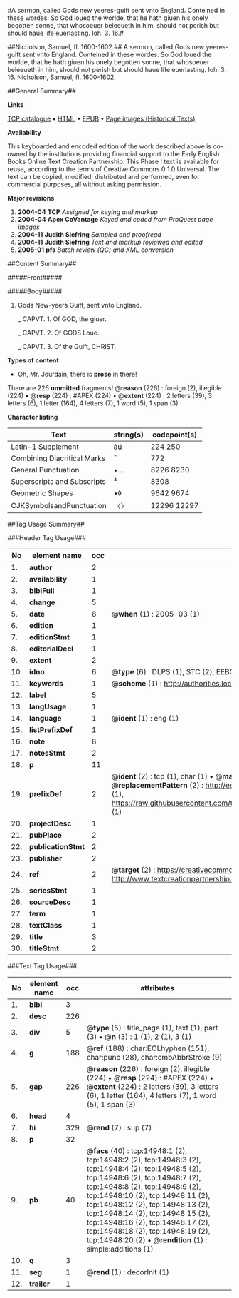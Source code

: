 #A sermon, called Gods new yeeres-guift sent vnto England. Conteined in these wordes. So God loued the worlde, that he hath giuen his onely begotten sonne, that whosoeuer beleeueth in him, should not perish but should haue life euerlasting. Ioh. 3. 16.#

##Nicholson, Samuel, fl. 1600-1602.##
A sermon, called Gods new yeeres-guift sent vnto England. Conteined in these wordes. So God loued the worlde, that he hath giuen his onely begotten sonne, that whosoeuer beleeueth in him, should not perish but should haue life euerlasting. Ioh. 3. 16.
Nicholson, Samuel, fl. 1600-1602.

##General Summary##

**Links**

[TCP catalogue](http://www.ota.ox.ac.uk/tcp/)  • 
[HTML](http://tei.it.ox.ac.uk/tcp/Texts-HTML/free/A68/A68502.html)  • 
[EPUB](http://tei.it.ox.ac.uk/tcp/Texts-EPUB/free/A68/A68502.epub) • 
[Page images (Historical Texts)](https://data.historicaltexts.jisc.ac.uk/view?pubId=eebo-99849780e&pageId=eebo-99849780e-14948-1)

**Availability**

This keyboarded and encoded edition of the
	       work described above is co-owned by the institutions
	       providing financial support to the Early English Books
	       Online Text Creation Partnership. This Phase I text is
	       available for reuse, according to the terms of Creative
	       Commons 0 1.0 Universal. The text can be copied,
	       modified, distributed and performed, even for
	       commercial purposes, all without asking permission.

**Major revisions**

1. __2004-04__ __TCP__ *Assigned for keying and markup*
1. __2004-04__ __Apex CoVantage__ *Keyed and coded from ProQuest page images*
1. __2004-11__ __Judith Siefring__ *Sampled and proofread*
1. __2004-11__ __Judith Siefring__ *Text and markup reviewed and edited*
1. __2005-01__ __pfs__ *Batch review (QC) and XML conversion*

##Content Summary##

#####Front#####

#####Body#####

1. Gods New-yeers Guift, sent vnto England.

    _ CAPVT. 1. Of GOD, the giuer.

    _ CAPVT. 2. Of GODS Loue.

    _ CAPVT. 3. Of the Guift, CHRIST.

**Types of content**

  * Oh, Mr. Jourdain, there is **prose** in there!

There are 226 **ommitted** fragments! 
 @__reason__ (226) : foreign (2), illegible (224)  •  @__resp__ (224) : #APEX (224)  •  @__extent__ (224) : 2 letters (39), 3 letters (6), 1 letter (164), 4 letters (7), 1 word (5), 1 span (3)

**Character listing**


|Text|string(s)|codepoint(s)|
|---|---|---|
|Latin-1 Supplement|àú|224 250|
|Combining             Diacritical Marks|̄|772|
|General Punctuation|•…|8226 8230|
|Superscripts             and Subscripts|⁴|8308|
|Geometric Shapes|▪◊|9642 9674|
|CJKSymbolsandPunctuation|〈〉|12296 12297|

##Tag Usage Summary##

###Header Tag Usage###

|No|element name|occ|attributes|
|---|---|---|---|
|1.|__author__|2||
|2.|__availability__|1||
|3.|__biblFull__|1||
|4.|__change__|5||
|5.|__date__|8| @__when__ (1) : 2005-03 (1)|
|6.|__edition__|1||
|7.|__editionStmt__|1||
|8.|__editorialDecl__|1||
|9.|__extent__|2||
|10.|__idno__|6| @__type__ (6) : DLPS (1), STC (2), EEBO-CITATION (1), PROQUEST (1), VID (1)|
|11.|__keywords__|1| @__scheme__ (1) : http://authorities.loc.gov/ (1)|
|12.|__label__|5||
|13.|__langUsage__|1||
|14.|__language__|1| @__ident__ (1) : eng (1)|
|15.|__listPrefixDef__|1||
|16.|__note__|8||
|17.|__notesStmt__|2||
|18.|__p__|11||
|19.|__prefixDef__|2| @__ident__ (2) : tcp (1), char (1)  •  @__matchPattern__ (2) : ([0-9\-]+):([0-9IVX]+) (1), (.+) (1)  •  @__replacementPattern__ (2) : http://eebo.chadwyck.com/downloadtiff?vid=$1&page=$2 (1), https://raw.githubusercontent.com/textcreationpartnership/Texts/master/tcpchars.xml#$1 (1)|
|20.|__projectDesc__|1||
|21.|__pubPlace__|2||
|22.|__publicationStmt__|2||
|23.|__publisher__|2||
|24.|__ref__|2| @__target__ (2) : https://creativecommons.org/publicdomain/zero/1.0/ (1), http://www.textcreationpartnership.org/docs/. (1)|
|25.|__seriesStmt__|1||
|26.|__sourceDesc__|1||
|27.|__term__|1||
|28.|__textClass__|1||
|29.|__title__|3||
|30.|__titleStmt__|2||


###Text Tag Usage###

|No|element name|occ|attributes|
|---|---|---|---|
|1.|__bibl__|3||
|2.|__desc__|226||
|3.|__div__|5| @__type__ (5) : title_page (1), text (1), part (3)  •  @__n__ (3) : 1 (1), 2 (1), 3 (1)|
|4.|__g__|188| @__ref__ (188) : char:EOLhyphen (151), char:punc (28), char:cmbAbbrStroke (9)|
|5.|__gap__|226| @__reason__ (226) : foreign (2), illegible (224)  •  @__resp__ (224) : #APEX (224)  •  @__extent__ (224) : 2 letters (39), 3 letters (6), 1 letter (164), 4 letters (7), 1 word (5), 1 span (3)|
|6.|__head__|4||
|7.|__hi__|329| @__rend__ (7) : sup (7)|
|8.|__p__|32||
|9.|__pb__|40| @__facs__ (40) : tcp:14948:1 (2), tcp:14948:2 (2), tcp:14948:3 (2), tcp:14948:4 (2), tcp:14948:5 (2), tcp:14948:6 (2), tcp:14948:7 (2), tcp:14948:8 (2), tcp:14948:9 (2), tcp:14948:10 (2), tcp:14948:11 (2), tcp:14948:12 (2), tcp:14948:13 (2), tcp:14948:14 (2), tcp:14948:15 (2), tcp:14948:16 (2), tcp:14948:17 (2), tcp:14948:18 (2), tcp:14948:19 (2), tcp:14948:20 (2)  •  @__rendition__ (1) : simple:additions (1)|
|10.|__q__|3||
|11.|__seg__|1| @__rend__ (1) : decorInit (1)|
|12.|__trailer__|1||
